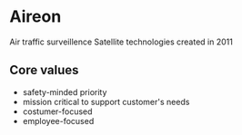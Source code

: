 # Aireon

Air traffic surveillence
Satellite technologies
created in 2011

## Core values
 - safety-minded priority
 - mission critical to support customer's needs
 - costumer-focused
 - employee-focused


